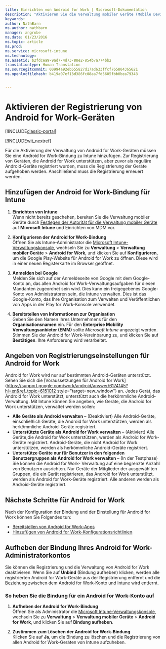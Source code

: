 ```yaml
---
title: Einrichten von Android for Work | Microsoft-Dokumentation
description: "Aktivieren Sie die Verwaltung mobiler Geräte (Mobile Device Management, MDM) für Android for Work-Geräte mit Microsoft Intune."
keywords: 
author: NathBarn
ms.author: nathbarn
manager: angrobe
ms.date: 01/23/2016
ms.topic: article
ms.prod: 
ms.service: microsoft-intune
ms.technology: 
ms.assetid: b2fdcea9-9ad7-4d73-88e2-854b7a774bb2
translationtype: Human Translation
ms.sourcegitcommit: 00994a92eb555827d17ad633ffcf765804365621
ms.openlocfilehash: b419a07ef13d386fc08aa7fd5605fbb0bea79348


---
```


# <a name="enable-enrollment-of-android-for-work-devices"></a>Aktivieren der Registrierung von Android for Work-Geräten

[!INCLUDE[classic-portal](../includes/classic-portal.md)]

[!INCLUDE[wit_nextref](../includes/afw_rollout_disclaimer.md)]

Für die Aktivierung der Verwaltung von Android for Work-Geräten müssen Sie eine Android for Work-Bindung zu Intune hinzufügen. Zur Registrierung von Geräten, die Android for Work unterstützen, aber zuvor als reguläre Android-Geräte registriert wurden, muss die Registrierung der Geräte aufgehoben werden. Anschließend muss die Registrierung erneuert werden.

## <a name="add-android-for-work-binding-for-intune"></a>Hinzufügen der Android for Work-Bindung für Intune

1. **Einrichten von Intune**<br>
Wenn nicht bereits geschehen, bereiten Sie die Verwaltung mobiler Geräte durch [Festlegen der Autorität für die Verwaltung mobiler Geräte](https://docs.microsoft.com/intune/get-started/start-with-a-paid-subscription-to-microsoft-intune-step-8#enable-device-enrollment) auf **Microsoft Intune** und Einrichten von MDM vor.

2. **Konfigurieren der Android for Work-Bindung**<br>
    Öffnen Sie als Intune-Administrator die [Microsoft Intune-Verwaltungskonsole](http://manage.microsoft.com), wechseln Sie zu **Verwaltung** &gt; **Verwaltung mobiler Geräte** &gt; **Android for Work**, und klicken Sie auf **Konfigurieren**, um die Google Play-Website für Android for Work zu öffnen. Diese wird in einer neuen Registerkarte im Browser geöffnet.

3. **Anmelden bei Google**<br>
   Melden Sie sich auf der Anmeldeseite von Google mit dem Google-Konto an, das allen Android for Work-Verwaltungsaufgaben für diesen Mandanten zugeordnet sein wird. Dies kann ein freigegebenes Google-Konto von Administratoren sein, die Intune verwalten. Dies ist das Google-Konto, das Ihre Organisation zum Verwalten und Veröffentlichen von Apps in der Play for Work-Konsole verwendet.

4. **Bereitstellen von Informationen zur Organisation**<br>
   Geben Sie den Namen Ihres Unternehmens für den **Organisationsnamen** ein. Für den **Enterprise Mobility Verwaltungsanbieter (EMM)** sollte *Microsoft Intune* angezeigt werden. Stimmen Sie der Android for Work-Vereinbarung zu, und klicken Sie auf **Bestätigen**. Ihre Anforderung wird verarbeitet.

## <a name="specify-android-for-work-enrollment-settings"></a>Angeben von Registrierungseinstellungen für Android for Work
   Android for Work wird nur auf bestimmten Android-Geräten unterstützt. Sehen Sie sich die [Voraussetzungen für Android for Work](https://support.google.com/work/android/answer/6174145?hl=en&ref_topic=6151012 style="target=new_window") an.  Jedes Gerät, das Android for Work unterstützt, unterstützt auch die herkömmliche Android-Verwaltung.  Mit Intune können Sie angeben, wie Geräte, die Android for Work unterstützen, verwaltet werden sollen:

   - **Alle Geräte als Android verwalten** – (Deaktiviert) Alle Android-Geräte, einschließlich Geräte, die Android for Work unterstützen, werden als herkömmliche Android-Geräte registriert.
   - **Unterstützte Geräte als Android for Work verwalten** – (Aktiviert) Alle Geräte,die Android for Work unterstützen, werden als Android for Work-Geräte registriert. Android-Geräte, die nicht Android for Work unterstützen, werden als herkömmliche Android-Geräte registriert.
   - **Unterstütze Geräte nur für Benutzer in den folgenden Benutzergruppen als Android for Work verwalten** – (In der Testphase) Sie können die Android for Work- Verwaltung auf eine begrenzte Anzahl von Benutzern ausrichten. Nur Geräte der Mitglieder der ausgewählten Gruppen, die ein Gerät registrieren, das Android for Work unterstützt, werden als Android for Work-Geräte registriert. Alle anderen werden als Android-Geräte registriert.

## <a name="next-steps-for-android-for-work"></a>Nächste Schritte für Android for Work
Nach der Konfiguration der Bindung und der Einstellung für Android for Work können Sie Folgendes tun:
- [Bereitstellen von Android for Work-Apps](android-for-work-apps.md)
- [Hinzufügen von Android for Work-Konfigurationsrichtlinien](android-for-work-policy-settings-in-microsoft-intune.md)

## <a name="unbinding-your-android-for-work-administrative-account"></a>Aufheben der Bindung Ihres Android for Work-Administratorkontos

Sie können die Registrierung und die Verwaltung von Android for Work deaktivieren. Wenn Sie auf **Unbind** (Bindung aufheben) klicken, werden alle registrierten Android for Work-Geräte aus der Registrierung entfernt und die Beziehung zwischen dem Android for Work-Konto und Intune wird entfernt.

### <a name="how-to-unbind-an-android-for-work-account"></a>So heben Sie die Bindung für ein Android for Work-Konto auf

1. **Aufheben der Android for Work-Bindung**<br>
   Öffnen Sie als Administrator die [Microsoft Intune-Verwaltungskonsole](http://manage.microsoft.com), wechseln Sie zu **Verwaltung** &gt; **Verwaltung mobiler Geräte** &gt; **Android for Work**, und klicken Sie auf **Bindung aufheben**.

2. **Zustimmen zum Löschen der Android for Work-Bindung**<br>
  Klicken Sie auf **Ja**, um die Bindung zu löschen und die Registrierung von allen Android for Work-Geräten von Intune aufzuheben.



<!--HONumber=Jan17_HO4-->


